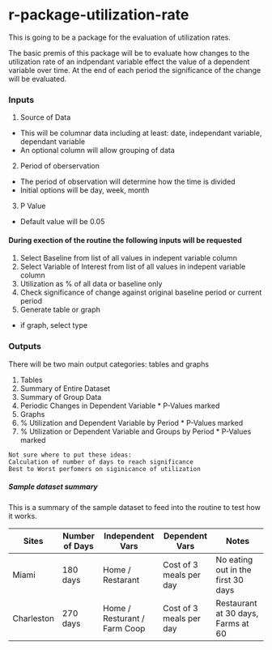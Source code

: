 r-package-utilization-rate
==========================

This is going to be a package for the evaluation of utilization rates.

The basic premis of this package will be to evaluate how changes to the utilization rate of an indpendant variable effect the value of a dependent variable over time. At the end of each period the significance of the change will be evaluated. 


### Inputs

1. Source of Data
  * This will be columnar data including at least: date, independant variable, dependant variable
  * An optional column will allow grouping of data
2. Period of oberservation
  * The period of observation will determine how the time is divided 
  * Initial options will be day, week, month
3. P Value
  * Default value will be 0.05
  
#### During exection of the routine the following inputs will be requested

1. Select Baseline from list of all values in indepent variable column
2. Select Variable of Interest from list of all values in indepent variable column
3. Utilization as % of all data or baseline only
4. Check significance of change against original baseline period or current period
5. Generate table or graph
  * if graph, select type


### Outputs
There will be two main output categories: tables and graphs

1. Tables
  1. Summary of Entire Dataset
  2. Summary of Group Data
  3. Periodic Changes in Dependent Variable 
    * P-Values marked
2. Graphs
  1. % Utilization and Dependent Variable by Period 
    * P-Values marked
  2.  % Utilization or Dependent Variable and Groups by Period 
    * P-Values marked
  



```
Not sure where to put these ideas:
Calculation of number of days to reach significance
Best to Worst perfomers on siginicance of utilization
```

##### Sample dataset summary
This is a summary of the sample dataset to feed into the routine to test how it works.

| Sites | Number of Days | Independent Vars | Dependent Vars | Notes|
|----|----|----|----|----|
|Miami |180 days| Home / Restarant | Cost of 3 meals per day| No eating out in the first 30 days |
|Charleston | 270 days | Home / Resturant / Farm Coop| Cost of 3 meals per day| Restaurant at 30 days, Farms at 60 |






  
